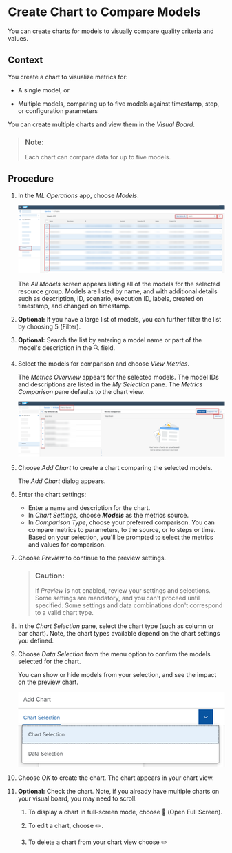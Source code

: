 <!-- loioa943fa73549c45eebda50a24a99f3e77 -->

<link rel="stylesheet" type="text/css" href="css/sap-icons.css"/>

# Create Chart to Compare Models

You can create charts for models to visually compare quality criteria and values.



<a name="loioa943fa73549c45eebda50a24a99f3e77__context_env_mq2_gcb"/>

## Context

You create a chart to visualize metrics for:

-   A single model, or

-   Multiple models, comparing up to five models against timestamp, step, or configuration parameters

You can create multiple charts and view them in the *Visual Board*.

> ### Note:  
> Each chart can compare data for up to five models.



<a name="loioa943fa73549c45eebda50a24a99f3e77__steps_kwx_22s_yab"/>

## Procedure

1.  In the *ML Operations* app, choose *Models*.

    ![All Models screen, with key navigation features highlighted.](images/Image_AIL_FE_AlL_MLOps_Models_4768c15.png)

    The *All Models* screen appears listing all of the models for the selected resource group. Models are listed by name, and with additional details such as description, ID, scenario, execution ID, labels, created on timestamp, and changed on timestamp.

2.  **Optional:** If you have a large list of models, you can further filter the list by choosing <span class="SAP-icons"></span> \(Filter\).

3.  **Optional:** Search the list by entering a model name or part of the model's description in the :mag: field.

4.  Select the models for comparison and choose *View Metrics*.

    The *Metrics Overview* appears for the selected models. The model IDs and descriptions are listed in the *My Selection* pane. The *Metrics Comparison* pane defaults to the chart view.

    ![Metrics Overview with 5 models ready to chart.](images/Image_AIL_FE_AlL_MLOps_Models_Metrics_Overview_ff04083.png)

5.  Choose *Add Chart* to create a chart comparing the selected models.

    The *Add Chart* dialog appears.

6.  Enter the chart settings:

    -   Enter a name and description for the chart.
    -   In *Chart Settings*, choose ***Models*** as the metrics source.
    -   In *Comparison Type*, choose your preferred comparison. You can compare metrics to parameters, to the source, or to steps or time. Based on your selection, you'll be prompted to select the metrics and values for comparison.

7.  Choose *Preview* to continue to the preview settings.

    > ### Caution:  
    > If *Preview* is not enabled, review your settings and selections. Some settings are mandatory, and you can't proceed until specified. Some settings and data combinations don't correspond to a valid chart type.

8.  In the *Chart Selection* pane, select the chart type \(such as column or bar chart\). Note, the chart types available depend on the chart settings you defined.

9.  Choose *Data Selection* from the menu option to confirm the models selected for the chart.

    You can show or hide models from your selection, and see the impact on the preview chart.

    ![Add Chart dialog with menu options displayed.](images/Image_AIL_FE_AlL_MLOps_Models_dropdown_9556f34.png)

10. Choose *OK* to create the chart. The chart appears in your chart view.

11. **Optional:** Check the chart. Note, if you already have multiple charts on your visual board, you may need to scroll.

    1.  To display a chart in full-screen mode, choose <span class="SAP-icons"></span> \(Open Full Screen\).

    2.  To edit a chart, choose :pencil2:.

    3.  To delete a chart from your chart view choose :pencil2:



